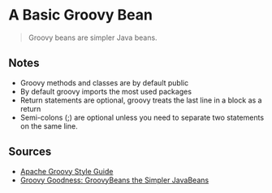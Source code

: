 # A Basic Groovy Bean

>Groovy beans are simpler Java beans.


## Notes

- Groovy methods and classes are by default public
- By default groovy imports the most used packages
- Return statements are optional, groovy treats the last line in  a block as a return
- Semi-colons (;) are optional unless you need to separate two statements on the same line.


## Sources

- [Apache Groovy Style Guide](http://groovy-lang.org/style-guide.html)
- [Groovy Goodness: GroovyBeans the Simpler JavaBeans](http://mrhaki.blogspot.com/2009/08/groovy-goodness-groovybeans-simpler.html)


